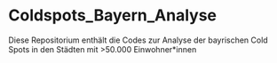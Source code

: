 # Coldspots_Bayern_Analyse
Diese Repositorium enthält die Codes zur Analyse der bayrischen Cold Spots in den Städten mit >50.000 Einwohner*innen
